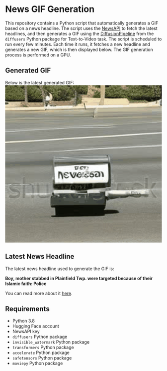 # News GIF Generation
This repository contains a Python script that automatically generates a GIF based on a news headline. The script uses the [NewsAPI](https://newsapi.org/) to fetch the latest headlines, and then generates a GIF using the [DiffusionPipeline](https://github.com/huggingface/diffusers) from the `diffusers` Python package for Text-to-Video task.
The script is scheduled to run every few minutes. Each time it runs, it fetches a new headline and generates a new GIF, which is then displayed below. The GIF generation process is performed on a GPU.

## Generated GIF
Below is the latest generated GIF:
![Generated GIF](output.gif?raw=true&v=1697502642)

## Latest News Headline
The latest news headline used to generate the GIF is:

**Boy, mother stabbed in Plainfield Twp. were targeted because of their Islamic faith: Police**

You can read more about it [here](http://www.nbcchicago.com/news/local/boy-mother-stabbed-in-plainfield-twp-were-targeted-because-of-their-islamic-faith-police/3251248/).

## Requirements
- Python 3.8
- Hugging Face account
- NewsAPI key
- `diffusers` Python package
- `invisible_watermark` Python package
- `transformers` Python package
- `accelerate` Python package
- `safetensors` Python package
- `moviepy` Python package

